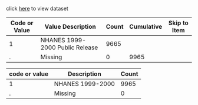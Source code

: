 click [here](https://raw.githubusercontent.com/ylu137/hw4/main/transplants.txt) to view dataset


| Code or Value     | Value Description                 | Count | Cumulative | Skip to Item |
|-------------------|-----------------------------------|-------|------------|--------------|
| 1                 | NHANES 1999-2000 Public Release   | 9665  |            |              |
| .                 | Missing                           | 0     | 9965       |              |


|code or value | Description | Count|
|--|--|--|
|1| NHANES 1999-2000 | 9965|
|.| Missing |0|
